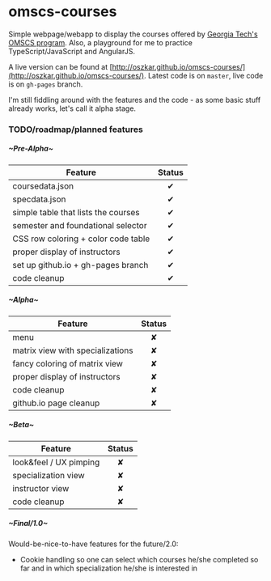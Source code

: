 ﻿# omscs-courses

Simple webpage/webapp to display the courses offered by [Georgia Tech's OMSCS program](http://www.omscs.gatech.edu). Also, a playground for me to practice TypeScript/JavaScript and AngularJS.

A live version can be found at [http://oszkar.github.io/omscs-courses/](http://oszkar.github.io/omscs-courses/). Latest code is on `master`, live code is on `gh-pages` branch.

I'm still fiddling around with the features and the code - as some basic stuff already works, let's call it alpha stage.

### TODO/roadmap/planned features

##### ~Pre-Alpha~

| Feature  |    Status     | 
|----------|:-------------:|
| coursedata.json 			|    ✔   | 
| specdata.json 			|    ✔   | 
| simple table that lists the courses 	|    ✔   | 
| semester and foundational selector 	|    ✔   | 
| CSS row coloring + color code table 	|    ✔   | 
| proper display of instructors 	|    ✔   | 
| set up github.io + gh-pages branch	|    ✔   |
| code cleanup				|    ✔   | 

##### ~Alpha~

| Feature  |    Status     | 
|----------|:-------------:|
| menu				|    ✘   | 
| matrix view with specializations 	|    ✘   | 
| fancy coloring of matrix view	|    ✘   | 
| proper display of instructors |    ✘   | 
| code cleanup			|    ✘   | 
| github.io page cleanup	|    ✘   | 

##### ~Beta~

| Feature  |    Status     | 
|----------|:-------------:|
| look&feel / UX pimping|    ✘   |
| specialization view	|    ✘   | 
| instructor view	|    ✘   | 
| code cleanup		|    ✘   | 

##### ~Final/1.0~

Would-be-nice-to-have features for the future/2.0:

* Cookie handling so one can select which courses he/she completed so far and in which specialization he/she is interested in